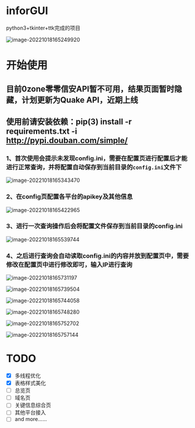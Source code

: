 # inforGUI

python3+tkinter+ttk完成的项目

![image-20221018165249920](README.assets/image-20221018165249920.png)

# 开始使用
## 目前0zone零零信安API暂不可用，结果页面暂时隐藏，计划更新为Quake API，近期上线

## 使用前请安装依赖：pip(3) install -r requirements.txt -i http://pypi.douban.com/simple/

### 1、首次使用会提示未发现config.ini，需要在配置页进行配置后才能进行正常查询，并将配置自动保存到当前目录的`config.ini`文件下

![image-20221018165343470](README.assets/image-20221018165343470.png)

### 2、在config页配置各平台的apikey及其他信息

![image-20221018165422965](README.assets/image-20221018165422965.png)

### 3、进行一次查询操作后会将配置文件保存到当前目录的config.ini

![image-20221018165539744](README.assets/image-20221018165539744.png)

### 4、之后进行查询会自动读取config.ini的内容并放到配置页中，需要修改在配置页中进行修改即可，输入IP进行查询

![image-20221018165731197](README.assets/image-20221018165731197.png)

![image-20221018165739504](README.assets/image-20221018165739504.png)

![image-20221018165744058](README.assets/image-20221018165744058.png)

![image-20221018165748280](README.assets/image-20221018165748280.png)

![image-20221018165752702](README.assets/image-20221018165752702.png)

![image-20221018165757144](README.assets/image-20221018165757144.png)

# TODO

- [x] 多线程优化
- [x] 表格样式美化
- [ ] 总览页
- [ ] 域名页
- [ ] 关键信息综合页
- [ ] 其他平台接入
- [ ] and more......

